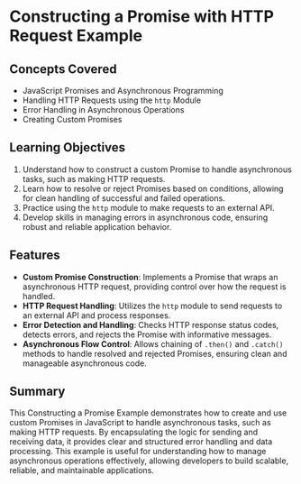 # Constructing a Promise with HTTP Request Example

## Concepts Covered

- JavaScript Promises and Asynchronous Programming
- Handling HTTP Requests using the `http` Module
- Error Handling in Asynchronous Operations
- Creating Custom Promises

## Learning Objectives

1. Understand how to construct a custom Promise to handle asynchronous tasks, such as making HTTP requests.
2. Learn how to resolve or reject Promises based on conditions, allowing for clean handling of successful and failed operations.
3. Practice using the `http` module to make requests to an external API.
4. Develop skills in managing errors in asynchronous code, ensuring robust and reliable application behavior.

## Features

- **Custom Promise Construction**: Implements a Promise that wraps an asynchronous HTTP request, providing control over how the request is handled.
- **HTTP Request Handling**: Utilizes the `http` module to send requests to an external API and process responses.
- **Error Detection and Handling**: Checks HTTP response status codes, detects errors, and rejects the Promise with informative messages.
- **Asynchronous Flow Control**: Allows chaining of `.then()` and `.catch()` methods to handle resolved and rejected Promises, ensuring clean and manageable asynchronous code.

## Summary

This Constructing a Promise Example demonstrates how to create and use custom Promises in JavaScript to handle asynchronous tasks, such as making HTTP requests. By encapsulating the logic for sending and receiving data, it provides clear and structured error handling and data processing. This example is useful for understanding how to manage asynchronous operations effectively, allowing developers to build scalable, reliable, and maintainable applications.
